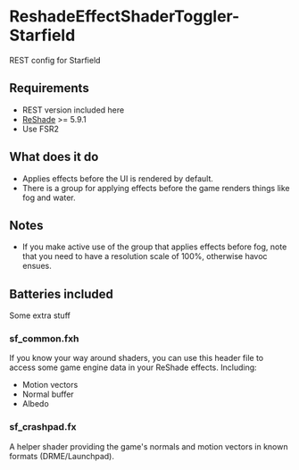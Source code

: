# ReshadeEffectShaderToggler-Starfield
REST config for Starfield

## Requirements
* REST version included here
* [ReShade](https://reshade.me/) >= 5.9.1
* Use FSR2

## What does it do
* Applies effects before the UI is rendered by default. 
* There is a group for applying effects before the game renders things like fog and water.

## Notes
* If you make active use of the group that applies effects before fog, note that you need to have a resolution scale of 100%, otherwise havoc ensues.

## Batteries included
Some extra stuff

### sf_common.fxh
If you know your way around shaders, you can use this header file to access some game engine data in your ReShade effects. Including:
* Motion vectors
* Normal buffer
* Albedo

### sf_crashpad.fx
A helper shader providing the game's normals and motion vectors in known formats (DRME/Launchpad).
